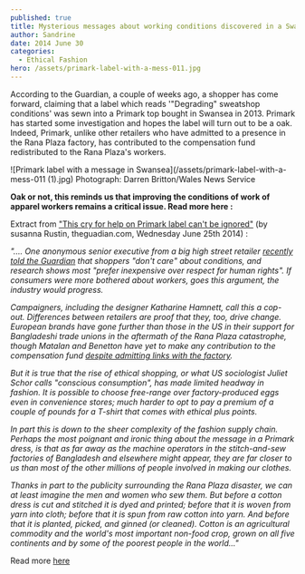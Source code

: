 ```yaml
---
published: true
title: Mysterious messages about working conditions discovered in a Swansea store...
author: Sandrine
date: 2014 June 30
categories:
  - Ethical Fashion
hero: /assets/primark-label-with-a-mess-011.jpg
---
```

According to the Guardian, a couple of weeks ago, a shopper has come forward, claiming that a label which reads '"Degrading" sweatshop conditions' was sewn into a Primark top bought in Swansea in 2013. Primark has started some investigation and hopes the label will turn out to be a oak. Indeed, Primark, unlike other retailers who have admitted to a presence in the Rana Plaza factory, has contributed to the compensation fund redistributed to the Rana Plaza's workers.

![Primark label with a message in Swansea](/assets/primark-label-with-a-mess-011 (1).jpg)
Photograph: Darren Britton/Wales News Service

**Oak or not, this reminds us that improving the conditions of work of apparel workers remains a critical issue. Read more here :**

Extract from ["This cry for help on Primark label can't be ignored"](http://www.theguardian.com/commentisfree/2014/jun/25/primark-label-swansea-textile-industry-rana-plaza) (by susanna Rustin, theguadian.com, Wednesday June 25th 2014) :

*".... One anonymous senior executive from a big high street retailer [recently told the Guardian](http://www.theguardian.com/world/2014/apr/19/rana-plaza-bangladesh-one-year-on) that shoppers "don't care" about conditions, and research shows most "prefer inexpensive over respect for human rights". If consumers were more bothered about workers, goes this argument, the industry would progress.*

*Campaigners, including the designer Katharine Hamnett, call this a cop-out. Differences between retailers are proof that they, too, drive change. European brands have gone further than those in the US in their support for Bangladeshi trade unions in the aftermath of the Rana Plaza catastrophe, though Matalan and Benetton have yet to make any contribution to the compensation fund [despite admitting links with the factory](http://www.theguardian.com/world/2014/jun/19/rana-plaza-uk-pressure-compensation-fund-victims).*

*But it is true that the rise of ethical shopping, or what US sociologist Juliet Schor calls "conscious consumption", has made limited headway in fashion. It is possible to choose free-range over factory-produced eggs even in convenience stores; much harder to opt to pay a premium of a couple of pounds for a T-shirt that comes with ethical plus points.*

*In part this is down to the sheer complexity of the fashion supply chain. Perhaps the most poignant and ironic thing about the message in a Primark dress, is that as far away as the machine operators in the stitch-and-sew factories of Bangladesh and elsewhere might appear, they are far closer to us than most of the other millions of people involved in making our clothes.*

*Thanks in part to the publicity surrounding the Rana Plaza disaster, we can at least imagine the men and women who sew them. But before a cotton dress is cut and stitched it is dyed and printed; before that it is woven from yarn into cloth; before that it is spun from raw cotton into yarn. And before that it is planted, picked, and ginned (or cleaned). Cotton is an agricultural commodity and the world's most important non-food crop, grown on all five continents and by some of the poorest people in the world..."*

Read more [here](http://www.southwales-eveningpost.co.uk/Primark-responds-Swansea-shopper-8217-s-forced/story-21282798-detail/story.html#FfcjdwTjiGfHzF3f.99)